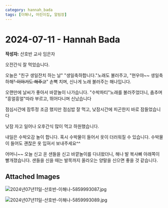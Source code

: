 ```yaml
---
category: hannah_bada
tags: [이해나, 어린이집, 알림장]
---
```


# 2024-07-11 - Hannah Bada

**작성자:** 산호반 교사 임은자  

오전간식 잘 먹었습니다.

오늘은 "친구 생일잔치 하는 날"  "생일축하합니다."노래도 불러주고,  "현우야~~ 생일축하해~~" 이야기도 해주고~~" 손뼉 치며, 신나게 노래 불러주는 해나입니다.

오랜만에 날씨가 좋아서 바깥놀이 나가습니다. "수박파티"노래를 불러주었더니,  춤추며  "흥얼흥얼"따라 부르고, 뛰어다니며 신났습니다

점심시간에 잠투정 조금 했지만 점심밥 잘 먹고, 낮잠시간에 피곤한지 바로 잠들었습니다

낮잠 자고 일어나 오후간식 많이 먹고 하원했습니다.

내일은 수박오감 놀이 합니다. 혹시 수박물이 들어서 옷이 더러워질 수 있습니다. 수박물이 들어도 괜찮은 옷 입혀서 보내주세요^^

어머니~~ 오늘 신고 온 샌들을 신고 바깥놀이를 다녀왔더니, 해나 발 복사뼈 아래쪽이 빨개졌습니다. 샌들을 신을 때는 발목까지 올라오는 양말을 신으면 좋을 것 같습니다.

## Attached Images
![2024년07년11일-산호반-이해나-5859993087.jpg](https://feghi.github.io/assets/img/bada_photo/2024년07년11일-산호반-이해나-5859993087.jpg)

![2024년07년11일-산호반-이해나-5859993089.jpg](https://feghi.github.io/assets/img/bada_photo/2024년07년11일-산호반-이해나-5859993089.jpg)

